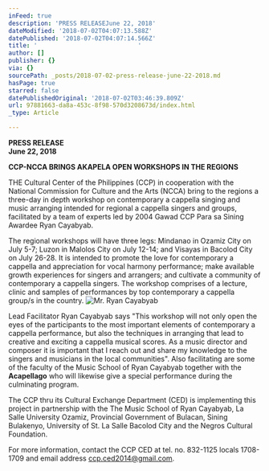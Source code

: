 ```yaml
---
inFeed: true
description: 'PRESS RELEASEJune 22, 2018'
dateModified: '2018-07-02T04:07:13.588Z'
datePublished: '2018-07-02T04:07:14.566Z'
title: '                            '
author: []
publisher: {}
via: {}
sourcePath: _posts/2018-07-02-press-release-june-22-2018.md
hasPage: true
starred: false
datePublishedOriginal: '2018-07-02T03:46:39.809Z'
url: 97881663-da8a-453c-8f98-570d3208673d/index.html
_type: Article

---
```

**PRESS RELEASE  
June 22, 2018**

**CCP-NCCA BRINGS AKAPELA OPEN WORKSHOPS IN THE REGIONS**

THE Cultural Center of the Philippines (CCP) in cooperation with the National Commission for Culture and the Arts (NCCA) bring to the regions a three-day in depth workshop on contemporary a cappella singing and music arranging intended for regional a cappella singers and groups, facilitated by a team of experts led by 2004 Gawad CCP Para sa Sining Awardee Ryan Cayabyab.

The regional workshops will have three legs: Mindanao in Ozamiz City on July 5-7; Luzon in Malolos City on July 12-14; and Visayas in Bacolod City on July 26-28\. It is intended to promote the love for contemporary a cappella and appreciation for vocal harmony performance; make available growth experiences for singers and arrangers; and cultivate a community of contemporary a cappella singers. The workshop comprises of a lecture, clinic and samples of performances by top contemporary a cappella group/s in the country.
![Mr. Ryan Cayabyab](https://the-grid-user-content.s3-us-west-2.amazonaws.com/16eeb7f9-c4df-4668-9980-de9150279621.jpg)

Lead Facilitator Ryan Cayabyab says "This workshop will not only open the eyes of the participants to the most important elements of contemporary a cappella performance, but also the techniques in arranging that lead to creative and exciting a cappella musical scores. As a music director and composer it is important that I reach out and share my knowledge to the singers and musicians in the local communities". Also facilitating are some of the faculty of the Music School of Ryan Cayabyab together with the **Acapellago** who will likewise give a special performance during the culminating program.

The CCP thru its Cultural Exchange Department (CED) is implementing this project in partnership with the The Music School of Ryan Cayabyab, La Salle University Ozamiz, Provincial Government of Bulacan, Sining Bulakenyo, University of St. La Salle Bacolod City and the Negros Cultural Foundation.

For more information, contact the CCP CED at tel. no. 832-1125 locals 1708-1709 and email address ccp.ced2014@gmail.com.